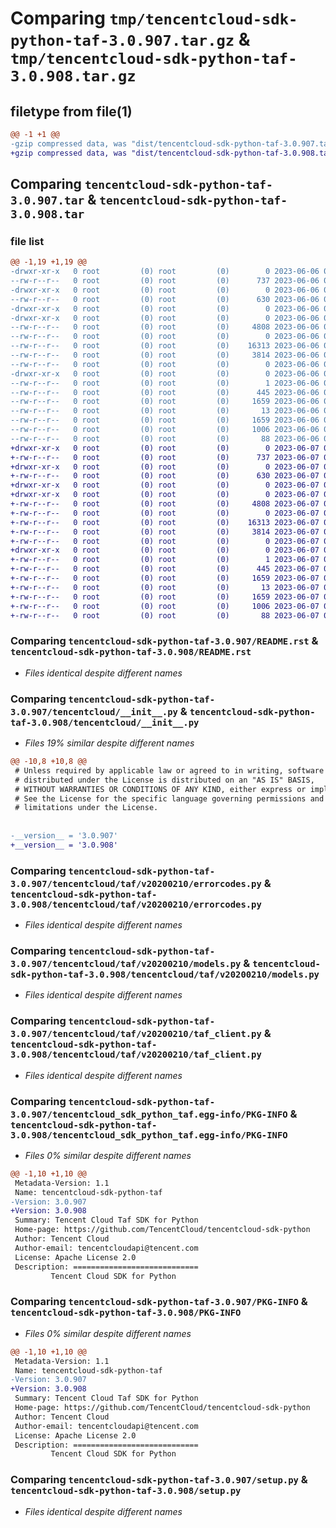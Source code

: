 # Comparing `tmp/tencentcloud-sdk-python-taf-3.0.907.tar.gz` & `tmp/tencentcloud-sdk-python-taf-3.0.908.tar.gz`

## filetype from file(1)

```diff
@@ -1 +1 @@
-gzip compressed data, was "dist/tencentcloud-sdk-python-taf-3.0.907.tar", last modified: Tue Jun  6 02:34:31 2023, max compression
+gzip compressed data, was "dist/tencentcloud-sdk-python-taf-3.0.908.tar", last modified: Wed Jun  7 00:32:00 2023, max compression
```

## Comparing `tencentcloud-sdk-python-taf-3.0.907.tar` & `tencentcloud-sdk-python-taf-3.0.908.tar`

### file list

```diff
@@ -1,19 +1,19 @@
-drwxr-xr-x   0 root         (0) root         (0)        0 2023-06-06 02:34:31.000000 tencentcloud-sdk-python-taf-3.0.907/
--rw-r--r--   0 root         (0) root         (0)      737 2023-06-06 02:34:31.000000 tencentcloud-sdk-python-taf-3.0.907/README.rst
-drwxr-xr-x   0 root         (0) root         (0)        0 2023-06-06 02:34:31.000000 tencentcloud-sdk-python-taf-3.0.907/tencentcloud/
--rw-r--r--   0 root         (0) root         (0)      630 2023-06-06 02:34:31.000000 tencentcloud-sdk-python-taf-3.0.907/tencentcloud/__init__.py
-drwxr-xr-x   0 root         (0) root         (0)        0 2023-06-06 02:34:31.000000 tencentcloud-sdk-python-taf-3.0.907/tencentcloud/taf/
-drwxr-xr-x   0 root         (0) root         (0)        0 2023-06-06 02:34:31.000000 tencentcloud-sdk-python-taf-3.0.907/tencentcloud/taf/v20200210/
--rw-r--r--   0 root         (0) root         (0)     4808 2023-06-06 02:34:31.000000 tencentcloud-sdk-python-taf-3.0.907/tencentcloud/taf/v20200210/errorcodes.py
--rw-r--r--   0 root         (0) root         (0)        0 2023-06-06 02:34:31.000000 tencentcloud-sdk-python-taf-3.0.907/tencentcloud/taf/v20200210/__init__.py
--rw-r--r--   0 root         (0) root         (0)    16313 2023-06-06 02:34:31.000000 tencentcloud-sdk-python-taf-3.0.907/tencentcloud/taf/v20200210/models.py
--rw-r--r--   0 root         (0) root         (0)     3814 2023-06-06 02:34:31.000000 tencentcloud-sdk-python-taf-3.0.907/tencentcloud/taf/v20200210/taf_client.py
--rw-r--r--   0 root         (0) root         (0)        0 2023-06-06 02:34:31.000000 tencentcloud-sdk-python-taf-3.0.907/tencentcloud/taf/__init__.py
-drwxr-xr-x   0 root         (0) root         (0)        0 2023-06-06 02:34:31.000000 tencentcloud-sdk-python-taf-3.0.907/tencentcloud_sdk_python_taf.egg-info/
--rw-r--r--   0 root         (0) root         (0)        1 2023-06-06 02:34:31.000000 tencentcloud-sdk-python-taf-3.0.907/tencentcloud_sdk_python_taf.egg-info/dependency_links.txt
--rw-r--r--   0 root         (0) root         (0)      445 2023-06-06 02:34:31.000000 tencentcloud-sdk-python-taf-3.0.907/tencentcloud_sdk_python_taf.egg-info/SOURCES.txt
--rw-r--r--   0 root         (0) root         (0)     1659 2023-06-06 02:34:31.000000 tencentcloud-sdk-python-taf-3.0.907/tencentcloud_sdk_python_taf.egg-info/PKG-INFO
--rw-r--r--   0 root         (0) root         (0)       13 2023-06-06 02:34:31.000000 tencentcloud-sdk-python-taf-3.0.907/tencentcloud_sdk_python_taf.egg-info/top_level.txt
--rw-r--r--   0 root         (0) root         (0)     1659 2023-06-06 02:34:31.000000 tencentcloud-sdk-python-taf-3.0.907/PKG-INFO
--rw-r--r--   0 root         (0) root         (0)     1006 2023-06-06 02:34:31.000000 tencentcloud-sdk-python-taf-3.0.907/setup.py
--rw-r--r--   0 root         (0) root         (0)       88 2023-06-06 02:34:31.000000 tencentcloud-sdk-python-taf-3.0.907/setup.cfg
+drwxr-xr-x   0 root         (0) root         (0)        0 2023-06-07 00:32:00.000000 tencentcloud-sdk-python-taf-3.0.908/
+-rw-r--r--   0 root         (0) root         (0)      737 2023-06-07 00:32:00.000000 tencentcloud-sdk-python-taf-3.0.908/README.rst
+drwxr-xr-x   0 root         (0) root         (0)        0 2023-06-07 00:32:00.000000 tencentcloud-sdk-python-taf-3.0.908/tencentcloud/
+-rw-r--r--   0 root         (0) root         (0)      630 2023-06-07 00:32:00.000000 tencentcloud-sdk-python-taf-3.0.908/tencentcloud/__init__.py
+drwxr-xr-x   0 root         (0) root         (0)        0 2023-06-07 00:32:00.000000 tencentcloud-sdk-python-taf-3.0.908/tencentcloud/taf/
+drwxr-xr-x   0 root         (0) root         (0)        0 2023-06-07 00:32:00.000000 tencentcloud-sdk-python-taf-3.0.908/tencentcloud/taf/v20200210/
+-rw-r--r--   0 root         (0) root         (0)     4808 2023-06-07 00:32:00.000000 tencentcloud-sdk-python-taf-3.0.908/tencentcloud/taf/v20200210/errorcodes.py
+-rw-r--r--   0 root         (0) root         (0)        0 2023-06-07 00:32:00.000000 tencentcloud-sdk-python-taf-3.0.908/tencentcloud/taf/v20200210/__init__.py
+-rw-r--r--   0 root         (0) root         (0)    16313 2023-06-07 00:32:00.000000 tencentcloud-sdk-python-taf-3.0.908/tencentcloud/taf/v20200210/models.py
+-rw-r--r--   0 root         (0) root         (0)     3814 2023-06-07 00:32:00.000000 tencentcloud-sdk-python-taf-3.0.908/tencentcloud/taf/v20200210/taf_client.py
+-rw-r--r--   0 root         (0) root         (0)        0 2023-06-07 00:32:00.000000 tencentcloud-sdk-python-taf-3.0.908/tencentcloud/taf/__init__.py
+drwxr-xr-x   0 root         (0) root         (0)        0 2023-06-07 00:32:00.000000 tencentcloud-sdk-python-taf-3.0.908/tencentcloud_sdk_python_taf.egg-info/
+-rw-r--r--   0 root         (0) root         (0)        1 2023-06-07 00:32:00.000000 tencentcloud-sdk-python-taf-3.0.908/tencentcloud_sdk_python_taf.egg-info/dependency_links.txt
+-rw-r--r--   0 root         (0) root         (0)      445 2023-06-07 00:32:00.000000 tencentcloud-sdk-python-taf-3.0.908/tencentcloud_sdk_python_taf.egg-info/SOURCES.txt
+-rw-r--r--   0 root         (0) root         (0)     1659 2023-06-07 00:32:00.000000 tencentcloud-sdk-python-taf-3.0.908/tencentcloud_sdk_python_taf.egg-info/PKG-INFO
+-rw-r--r--   0 root         (0) root         (0)       13 2023-06-07 00:32:00.000000 tencentcloud-sdk-python-taf-3.0.908/tencentcloud_sdk_python_taf.egg-info/top_level.txt
+-rw-r--r--   0 root         (0) root         (0)     1659 2023-06-07 00:32:00.000000 tencentcloud-sdk-python-taf-3.0.908/PKG-INFO
+-rw-r--r--   0 root         (0) root         (0)     1006 2023-06-07 00:32:00.000000 tencentcloud-sdk-python-taf-3.0.908/setup.py
+-rw-r--r--   0 root         (0) root         (0)       88 2023-06-07 00:32:00.000000 tencentcloud-sdk-python-taf-3.0.908/setup.cfg
```

### Comparing `tencentcloud-sdk-python-taf-3.0.907/README.rst` & `tencentcloud-sdk-python-taf-3.0.908/README.rst`

 * *Files identical despite different names*

### Comparing `tencentcloud-sdk-python-taf-3.0.907/tencentcloud/__init__.py` & `tencentcloud-sdk-python-taf-3.0.908/tencentcloud/__init__.py`

 * *Files 19% similar despite different names*

```diff
@@ -10,8 +10,8 @@
 # Unless required by applicable law or agreed to in writing, software
 # distributed under the License is distributed on an "AS IS" BASIS,
 # WITHOUT WARRANTIES OR CONDITIONS OF ANY KIND, either express or implied.
 # See the License for the specific language governing permissions and
 # limitations under the License.
 
 
-__version__ = '3.0.907'
+__version__ = '3.0.908'
```

### Comparing `tencentcloud-sdk-python-taf-3.0.907/tencentcloud/taf/v20200210/errorcodes.py` & `tencentcloud-sdk-python-taf-3.0.908/tencentcloud/taf/v20200210/errorcodes.py`

 * *Files identical despite different names*

### Comparing `tencentcloud-sdk-python-taf-3.0.907/tencentcloud/taf/v20200210/models.py` & `tencentcloud-sdk-python-taf-3.0.908/tencentcloud/taf/v20200210/models.py`

 * *Files identical despite different names*

### Comparing `tencentcloud-sdk-python-taf-3.0.907/tencentcloud/taf/v20200210/taf_client.py` & `tencentcloud-sdk-python-taf-3.0.908/tencentcloud/taf/v20200210/taf_client.py`

 * *Files identical despite different names*

### Comparing `tencentcloud-sdk-python-taf-3.0.907/tencentcloud_sdk_python_taf.egg-info/PKG-INFO` & `tencentcloud-sdk-python-taf-3.0.908/tencentcloud_sdk_python_taf.egg-info/PKG-INFO`

 * *Files 0% similar despite different names*

```diff
@@ -1,10 +1,10 @@
 Metadata-Version: 1.1
 Name: tencentcloud-sdk-python-taf
-Version: 3.0.907
+Version: 3.0.908
 Summary: Tencent Cloud Taf SDK for Python
 Home-page: https://github.com/TencentCloud/tencentcloud-sdk-python
 Author: Tencent Cloud
 Author-email: tencentcloudapi@tencent.com
 License: Apache License 2.0
 Description: ============================
         Tencent Cloud SDK for Python
```

### Comparing `tencentcloud-sdk-python-taf-3.0.907/PKG-INFO` & `tencentcloud-sdk-python-taf-3.0.908/PKG-INFO`

 * *Files 0% similar despite different names*

```diff
@@ -1,10 +1,10 @@
 Metadata-Version: 1.1
 Name: tencentcloud-sdk-python-taf
-Version: 3.0.907
+Version: 3.0.908
 Summary: Tencent Cloud Taf SDK for Python
 Home-page: https://github.com/TencentCloud/tencentcloud-sdk-python
 Author: Tencent Cloud
 Author-email: tencentcloudapi@tencent.com
 License: Apache License 2.0
 Description: ============================
         Tencent Cloud SDK for Python
```

### Comparing `tencentcloud-sdk-python-taf-3.0.907/setup.py` & `tencentcloud-sdk-python-taf-3.0.908/setup.py`

 * *Files identical despite different names*

